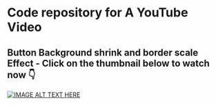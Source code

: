 # Code repository for A YouTube Video

## Button Background shrink and border scale Effect - Click on the thumbnail below to watch now 👇

[![IMAGE ALT TEXT HERE](https://img.youtube.com/vi/xhiQVBRyqpo/0.jpg)](https://www.youtube.com/watch?v=xhiQVBRyqpo)
